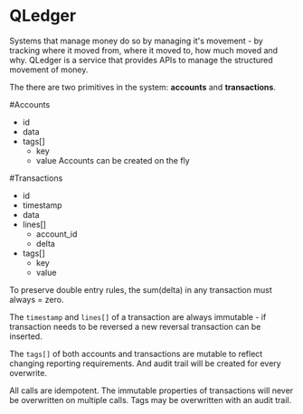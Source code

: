 # QLedger
Systems that manage money do so by managing it's movement - by tracking where it moved from, where it moved to, how much moved and why. QLedger is a service that provides APIs to manage the structured movement of money. 

The there are two primitives in the system: **accounts** and **transactions**. 

#Accounts
  - id
  - data
  - tags[]
    - key
    - value
Accounts can be created on the fly 

#Transactions
  - id
  - timestamp
  - data
  - lines[]
    - account_id
    - delta
  - tags[]
    - key
    - value
   
   
To preserve double entry rules, the sum(delta) in any transaction must always = zero.

The `timestamp` and `lines[]` of a transaction are always immutable - if transaction needs to be reversed a new reversal transaction can be inserted. 

The `tags[]` of both accounts and transactions are mutable to reflect changing reporting requirements. And audit trail will be created for every overwrite. 

All calls are idempotent. The immutable properties of transactions will never be overwritten on multiple calls. Tags may be overwritten with an audit trail. 
